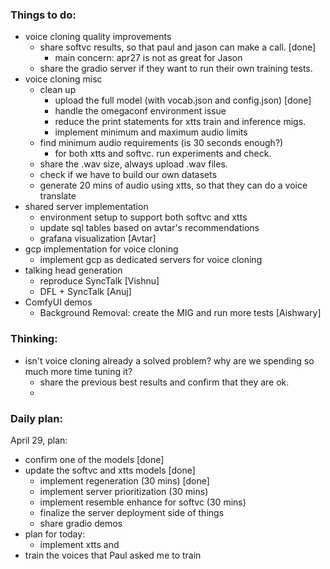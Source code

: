 ### Things to do:

- voice cloning quality improvements
    - share softvc results, so that paul and jason can make a call. [done]
        - main concern: apr27 is not as great for Jason
	- share the gradio server if they want to run their own training tests. 
- voice cloning misc
    - clean up
        - upload the full model (with vocab.json and config.json) [done]
        - handle the omegaconf environment issue
        - reduce the print statements for xtts train and inference migs.
        - implement minimum and maximum audio limits
    - find minimum audio requirements (is 30 seconds enough?)
        - for both xtts and softvc. run experiments and check.
    - share the .wav size, always upload .wav files.
	- check if we have to build our own datasets
	- generate 20 mins of audio using xtts, so that they can do a voice translate
- shared server implementation
    - environment setup to support both softvc and xtts 
    - update sql tables based on avtar's recommendations
	- grafana visualization [Avtar]
- gcp implementation for voice cloning
    - implement gcp as dedicated servers for voice cloning
- talking head generation
	- reproduce SyncTalk [Vishnu]
	- DFL + SyncTalk [Anuj]
- ComfyUI demos
	- Background Removal: create the MIG and run more tests [Aishwary]

### Thinking:
- isn't voice cloning already a solved problem? why are we spending so much more time tuning it?
    - share the previous best results and confirm that they are ok.
    - 

### Daily plan:

April 29, plan:
- confirm one of the models [done]
- update the softvc and xtts models [done]
    - implement regeneration (30 mins) [done]
    - implement server prioritization (30 mins)
    - implement resemble enhance for softvc (30 mins)
    - finalize the server deployment side of things
    - share gradio demos
- plan for today:
    - implement xtts and 
- train the voices that Paul asked me to train